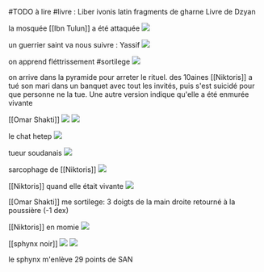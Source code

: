 

#TODO à lire #livre :
Liber ivonis latin
fragments de gharne
Livre de Dzyan


la mosquée [[Ibn Tulun]] a été attaquée 
![](images/20230421203219.png)

un guerrier saint va nous suivre : Yassif 
![](images/20230421204630.png)

on apprend fléttrissement #sortilege 
![](images/20230421210803.png)

on arrive dans la pyramide pour arreter le rituel. des 10aines 
[[Niktoris]] a tué son mari dans un banquet avec tout les invités, puis s'est suicidé pour que personne ne la tue. Une autre version indique qu'elle a été enmurée vivante


[[Omar Shakti]]
![](images/20230421223724.png)
![](images/20230421223903.png)

le chat hetep
![](images/20230421225945.png)

tueur soudanais ![](images/20230421232800.png)

sarcophage de [[Niktoris]] ![](images/20230421234935.png)

[[Niktoris]] quand elle était vivante ![](images/20230421234954.png)

[[Omar Shakti]] me sortilege: 3 doigts de la main droite retourné à la poussière (-1 dex)

[[Niktoris]] en momie ![](images/20230422000925.png)

[[sphynx noir]]
![](images/20230422002730.png)
![](images/20230422002801.png)

le sphynx m'enlève 29 points de SAN 